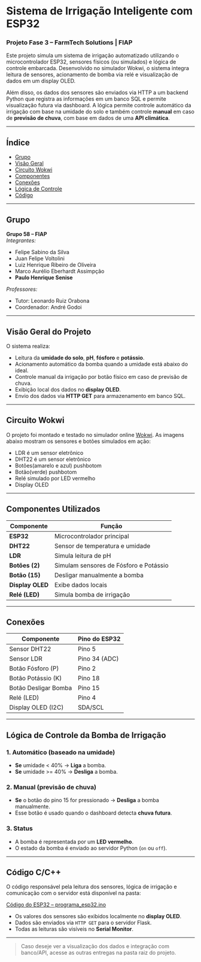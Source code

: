 # Sistema de Irrigação Inteligente com ESP32  
### Projeto Fase 3 – FarmTech Solutions | FIAP

Este projeto simula um sistema de irrigação automatizado utilizando o microcontrolador ESP32, sensores físicos (ou simulados) e lógica de controle embarcada. Desenvolvido no simulador Wokwi, o sistema integra leitura de sensores, acionamento de bomba via relé e visualização de dados em um display OLED.

Além disso, os dados dos sensores são enviados via HTTP a um backend Python que registra as informações em um banco SQL e permite visualização futura via dashboard. A lógica permite controle automático da irrigação com base na umidade do solo e também controle **manual** em caso de **previsão de chuva**, com base em dados de uma **API climática**.

---

## Índice

- [ Grupo](#-grupo)
- [ Visão Geral](#-visão-geral-do-projeto)
- [ Circuito Wokwi](#-circuito-wokwi)
- [ Componentes](#-componentes-utilizados)
- [ Conexões](#-conexões)
- [ Lógica de Controle](#-lógica-de-controle-da-bomba-de-irrigação)
- [ Código](#-código-cc)

---

## Grupo

**Grupo 58 – FIAP**  
*Integrantes:*
- Felipe Sabino da Silva  
- Juan Felipe Voltolini  
- Luiz Henrique Ribeiro de Oliveira  
- Marco Aurélio Eberhardt Assimpção  
- **Paulo Henrique Senise**  

*Professores:*  
- Tutor: Leonardo Ruiz Orabona  
- Coordenador: André Godoi

---

## Visão Geral do Projeto

O sistema realiza:
- Leitura da **umidade do solo**, **pH**, **fósforo** e **potássio**.
- Acionamento automático da bomba quando a umidade está abaixo do ideal.
- Controle manual da irrigação por botão físico em caso de previsão de chuva.
- Exibição local dos dados no **display OLED**.
- Envio dos dados via **HTTP GET** para armazenamento em banco SQL.

---

## Circuito Wokwi

O projeto foi montado e testado no simulador online [Wokwi](https://wokwi.com). As imagens abaixo mostram os sensores e botões simulados em ação:



- LDR é um sensor eletrônico
- DHT22 é um sensor eletrônico
- Botões(amarelo e azul) pushbotom
- Botão(verde) pushbotom
- Relé simulado por LED vermelho 
- Display OLED 

---

## Componentes Utilizados

| Componente        | Função                                  |
|-------------------|------------------------------------------|
| **ESP32**         | Microcontrolador principal                |
| **DHT22**         | Sensor de temperatura e umidade           |
| **LDR**           | Simula leitura de pH                      |
| **Botões (2)**    | Simulam sensores de Fósforo e Potássio    |
| **Botão (15)**    | Desligar manualmente a bomba              |
| **Display OLED**  | Exibe dados locais                        |
| **Relé (LED)**    | Simula bomba de irrigação                 |

---

## Conexões

| Componente            | Pino do ESP32  |
|-----------------------|----------------|
| Sensor DHT22          | Pino 5         |
| Sensor LDR            | Pino 34 (ADC)  |
| Botão Fósforo (P)     | Pino 2         |
| Botão Potássio (K)    | Pino 18        |
| Botão Desligar Bomba  | Pino 15        |
| Relé (LED)            | Pino 4         |
| Display OLED (I2C)    | SDA/SCL        |

---

## Lógica de Controle da Bomba de Irrigação

### 1. **Automático (baseado na umidade)**
- **Se** umidade < 40% → **Liga** a bomba.
- **Se** umidade >= 40% → **Desliga** a bomba.

### 2. **Manual (previsão de chuva)**
- **Se** o botão do pino 15 for pressionado → **Desliga** a bomba manualmente.
- Esse botão é usado quando o dashboard detecta **chuva futura**.

### 3. **Status**
- A bomba é representada por um **LED vermelho**.
- O estado da bomba é enviado ao servidor Python (`on` ou `off`).

---

## Código C/C++

O código responsável pela leitura dos sensores, lógica de irrigação e comunicação com o servidor está disponível na pasta:

  [Código do ESP32 – programa_esp32.ino](./entrega_1/src/programa_esp32.ino)

- Os valores dos sensores são exibidos localmente no **display OLED**.
- Dados são enviados via `HTTP GET` para o servidor Flask.
- Todas as leituras são visíveis no **Serial Monitor**.

---

> Caso deseje ver a visualização dos dados e integração com banco/API, acesse as outras entregas na pasta raiz do projeto.
